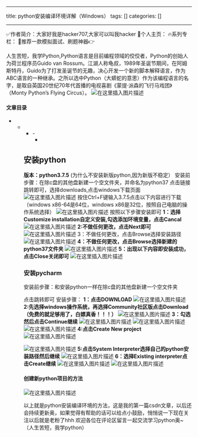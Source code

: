 
--- 
title:  python安装编译环境详解（Windows） 
tags: []
categories: [] 

---
>  
 ✅作者简介：大家好我是hacker707,大家可以叫我hacker 📃个人主页： 🔥系列专栏： 💬推荐一款模拟面试、刷题神器👉 


人生苦短，我学Python,Python语言是目前编程领域的佼佼者，Python的创始人为荷兰程序员Guido van Rossum。江湖人称龟叔，1989年圣诞节期间，在阿姆斯特丹，Guido为了打发圣诞节的无趣，决心开发一个新的脚本解释语言，作为ABC语言的一种继承。之所以选中Python（大蟒蛇的意思）作为该编程语言的名字，是取自英国20世纪70年代首播的电视喜剧《蒙提·派森的飞行马戏团》（Monty Python’s Flying Circus）。 <img src="https://img-blog.csdnimg.cn/475b3639f3bc4d498e3f91ce56d828fc.png?x-oss-process=image/watermark,type_d3F5LXplbmhlaQ,shadow_50,text_Q1NETiBAeHFlNzc3,size_20,color_FFFFFF,t_70,g_se,x_16#pic_center" alt="在这里插入图片描述"> 

#### 文章目录
- - <ul><li>- <ul><li>


## 安装python

**版本：python3.7.5** (为什么不安装新版python,因为新版不稳定） 安装前步骤：在除c盘的其他盘新建一个空文件夹，并命名为python37  点击链接跳转即可，选择downloads,点击windows下载页面 <img src="https://img-blog.csdnimg.cn/b208ade7f932479ba1759aa1355e6ed7.png?x-oss-process=image/watermark,type_d3F5LXplbmhlaQ,shadow_50,text_Q1NETiBAeHFlNzc3,size_20,color_FFFFFF,t_70,g_se,x_16" alt="在这里插入图片描述"> 按住Ctrl+F键输入3.7.5点击以下内容进行下载（windows x86-64是64位，windows x86是32位，按照自己电脑的操作系统选择） <img src="https://img-blog.csdnimg.cn/3620511d09df449a8c1755372da461c6.png?x-oss-process=image/watermark,type_d3F5LXplbmhlaQ,shadow_50,text_Q1NETiBAeHFlNzc3,size_20,color_FFFFFF,t_70,g_se,x_16" alt="在这里插入图片描述"> 按照以下步骤安装即可 **1：选择Customize installation自定义安装,勾选添加环境变量，点击Cancal** <img src="https://img-blog.csdnimg.cn/e626deb3ab824304b2269e231f1621c1.png?x-oss-process=image/watermark,type_d3F5LXplbmhlaQ,shadow_50,text_Q1NETiBAeHFlNzc3,size_20,color_FFFFFF,t_70,g_se,x_16" alt="在这里插入图片描述"> **2:不做任何更改，点击Next即可** <img src="https://img-blog.csdnimg.cn/d86de61f8e4a43b2b950895daab8b7b3.png?x-oss-process=image/watermark,type_d3F5LXplbmhlaQ,shadow_50,text_Q1NETiBAeHFlNzc3,size_20,color_FFFFFF,t_70,g_se,x_16" alt="在这里插入图片描述"> 3：不做任何更改，点击Browse选择安装路径 <img src="https://img-blog.csdnimg.cn/04e67125b21744379df8d170fe0d3e0a.png?x-oss-process=image/watermark,type_d3F5LXplbmhlaQ,shadow_50,text_Q1NETiBAeHFlNzc3,size_20,color_FFFFFF,t_70,g_se,x_16" alt="在这里插入图片描述"> **4：不做任何更改，点击Browse选择新建的python37文件夹** <img src="https://img-blog.csdnimg.cn/b74b23befc7547bf94c2a3f1041146cd.png?x-oss-process=image/watermark,type_d3F5LXplbmhlaQ,shadow_50,text_Q1NETiBAeHFlNzc3,size_20,color_FFFFFF,t_70,g_se,x_16" alt="在这里插入图片描述"> **5：出现以下内容即安装成功，点击Close关闭即可** <img src="https://img-blog.csdnimg.cn/e63a58675b2a4045933e6092d502dece.png?x-oss-process=image/watermark,type_d3F5LXplbmhlaQ,shadow_50,text_Q1NETiBAeHFlNzc3,size_20,color_FFFFFF,t_70,g_se,x_16" alt="在这里插入图片描述">

### 安装pycharm

安装前步骤：和安装python一样在除c盘的其他盘新建一个空文件夹

点击跳转即可 安装步骤： **1：点击DOWNLOAD** <img src="https://img-blog.csdnimg.cn/a5cc6191df9f4688b77a3c6df14b06dc.png?x-oss-process=image/watermark,type_d3F5LXplbmhlaQ,shadow_50,text_Q1NETiBAeHFlNzc3,size_20,color_FFFFFF,t_70,g_se,x_16" alt="在这里插入图片描述"> **2:先选择windows操作系统，再选择Community社区版点击Download（免费的就足够用了，白嫖真香！！！）** <img src="https://img-blog.csdnimg.cn/e2198a07da37436b94dbaec5a6017cbf.png?x-oss-process=image/watermark,type_d3F5LXplbmhlaQ,shadow_50,text_Q1NETiBAeHFlNzc3,size_20,color_FFFFFF,t_70,g_se,x_16" alt="在这里插入图片描述"> **3：勾选然后点击Continue继续** <img src="https://img-blog.csdnimg.cn/33ccc1cca8ed437aaf92cf0ed5ebe063.png?x-oss-process=image/watermark,type_d3F5LXplbmhlaQ,shadow_50,text_Q1NETiBAeHFlNzc3,size_20,color_FFFFFF,t_70,g_se,x_16" alt="在这里插入图片描述"> <img src="https://img-blog.csdnimg.cn/0bbeda3cfa814db8830046f0384a6009.png?x-oss-process=image/watermark,type_d3F5LXplbmhlaQ,shadow_50,text_Q1NETiBAeHFlNzc3,size_20,color_FFFFFF,t_70,g_se,x_16" alt="在这里插入图片描述"> <img src="https://img-blog.csdnimg.cn/7a379f88568e498fb19b5cc82907587f.png?x-oss-process=image/watermark,type_d3F5LXplbmhlaQ,shadow_50,text_Q1NETiBAeHFlNzc3,size_20,color_FFFFFF,t_70,g_se,x_16" alt="在这里插入图片描述"> **4:点击Create New project** <img src="https://img-blog.csdnimg.cn/c84daafc58b54f37bbd951a5c534669b.png?x-oss-process=image/watermark,type_d3F5LXplbmhlaQ,shadow_50,text_Q1NETiBAeHFlNzc3,size_20,color_FFFFFF,t_70,g_se,x_16" alt="在这里插入图片描述">

<img src="https://img-blog.csdnimg.cn/2479dcacb21d4becb4d2a2b736c50041.png" alt="在这里插入图片描述"> **5:点击System Interpreter选择自己的python安装路径然后继续** <img src="https://img-blog.csdnimg.cn/4a42937774654a56847c3cee662119a1.png?x-oss-process=image/watermark,type_d3F5LXplbmhlaQ,shadow_50,text_Q1NETiBAeHFlNzc3,size_20,color_FFFFFF,t_70,g_se,x_16" alt="在这里插入图片描述"> **6：选择Existing interpreter点击Create继续** <img src="https://img-blog.csdnimg.cn/f88c3197e73d4f75a53459dc4d17e00a.png?x-oss-process=image/watermark,type_d3F5LXplbmhlaQ,shadow_50,text_Q1NETiBAeHFlNzc3,size_20,color_FFFFFF,t_70,g_se,x_16" alt="在这里插入图片描述"> <img src="https://img-blog.csdnimg.cn/965344a8d4d448278222ac4f4ad4f617.png?x-oss-process=image/watermark,type_d3F5LXplbmhlaQ,shadow_50,text_Q1NETiBAeHFlNzc3,size_20,color_FFFFFF,t_70,g_se,x_16" alt="在这里插入图片描述">

#### 创建新python项目的方法

<img src="https://img-blog.csdnimg.cn/34ee061ac5144708a822e753fb264006.png?x-oss-process=image/watermark,type_d3F5LXplbmhlaQ,shadow_50,text_Q1NETiBAeHFlNzc3,size_20,color_FFFFFF,t_70,g_se,x_16" alt="在这里插入图片描述">

以上就是python安装编译环境的方法，这是我的第一篇csdn文章，以后还会持续更新奥，如果觉得有帮助的话可以给点小鼓励，悄悄说一下现在关注以后就是老粉了hhh 欢迎各位在评论区留言一起交流学习python奥~（人生苦短，我学python）
